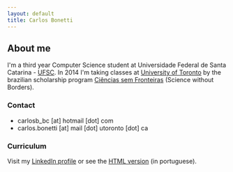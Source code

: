 ```yaml
---
layout: default
title: Carlos Bonetti
---
```


## About me

I'm a third year Computer Science student at Universidade Federal de Santa Catarina - [UFSC](http://ufsc.br/). In 2014 I'm taking classes at [University of Toronto](http://www.utoronto.ca/) by the brazilian scholarship program [Ciências sem Fronteiras](http://www.cienciasemfronteiras.gov.br/) (Science without Borders).

### Contact

* carlosb_bc [at] hotmail [dot] com
* carlos.bonetti [at] mail [dot] utoronto [dot] ca

### Curriculum

Visit my [LinkedIn profile](http://br.linkedin.com/pub/carlos-bonetti/37/862/7aa/) or see the [HTML version](/curriculum.html) (in portuguese).
